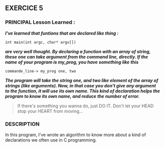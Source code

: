 ## EXERCICE 5

### PRINCIPAL Lesson Learned :

***I've learned that funtions that are declared like thing :***

`int main(int argc, char* argv[])`

***are very well thought. By declaring a function with an array of string, these one can take 
argument from the command line, directly. If the name of your program is my_prog, you have something like this***

`commande_line-> my_prog one, two `

***The program will take the string one, and two like element of the array of strings (like arguments).
Now, in that case you don't give any argument to the function, it will use its own name. This kind of 
declaration helps the program to know its own name, and reduce the number of error.***

> If there's something you wanna do, just DO IT. Don't let your HEAD stop your HEART from moving...


### DESCRIPTION

In this program, I've wrote an algorithm to know more about a kind of declarations we often use in C programming.

